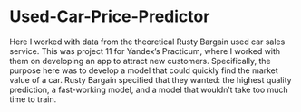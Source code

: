 # Used-Car-Price-Predictor
Here I worked with data from the theoretical Rusty Bargain used car sales service. This was project 11 for Yandex’s Practicum, where I worked with them on developing an app to attract new customers. Specifically, the purpose here was to develop a model that could quickly find the market value of a car.  Rusty Bargain specified that they wanted: the highest quality prediction, a fast-working model, and a model that wouldn’t take too much time to train.
